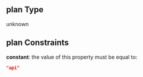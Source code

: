 ## plan Type

unknown

## plan Constraints

**constant**: the value of this property must be equal to:

```json
"api"
```
